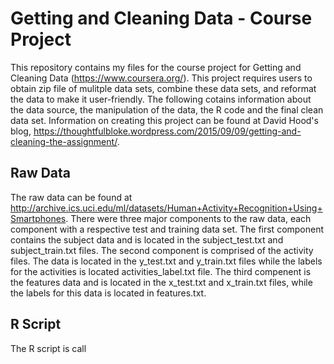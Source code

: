 # Getting and Cleaning Data - Course Project

This repository contains my files for the course project for Getting and Cleaning Data (https://www.coursera.org/). This project requires users to obtain zip file of mulitple data sets, combine these data sets, and reformat the data to make it user-friendly. The following cotains information about the data source, the manipulation of the data, the R code and the final clean data set. Information on creating this project can be found at David Hood's blog, https://thoughtfulbloke.wordpress.com/2015/09/09/getting-and-cleaning-the-assignment/.

## Raw Data

The raw data can be found at http://archive.ics.uci.edu/ml/datasets/Human+Activity+Recognition+Using+Smartphones. There were three major components to the raw data, each component with a respective test and training data set. The first component contains the subject data and is located in the subject_test.txt and subject_train.txt files. The second component is comprised of the activity files. The data is located in the y_test.txt and y_train.txt files while the labels for the activities is located activities_label.txt file. The third compenent is the features data and is located in the x_test.txt and x_train.txt files, while the labels for this data is located in features.txt.

## R Script

The R script is call
